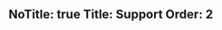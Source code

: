 NoTitle: true
Title: Support
Order: 2
---
<meta http-equiv="refresh" content="1;url=https://github.com/sponsors/reactivemarbles" />
